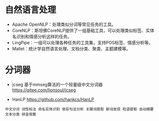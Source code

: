 # 自然语言处理

- Apache OpenNLP：处理类似分词等常见任务的工具。
- CoreNLP：斯坦佛CoreNLP提供了一组基础工具，可以处理类似标签、实体名识别和情感分析这样的任务。
- LingPipe：一组可以处理各种任务的工具集，支持POS标签、情感分析等。
- Mallet：统计学自然语言处理、文档分类、聚类、主题建模等。


# 分词器

- jcseg 基于mmseg算法的一个轻量级中文分词器  https://gitee.com/lionsoul/jcseg

- HanLP https://github.com/hankcs/HanLP

```
中文分词 词性标注 命名实体识别 依存句法分析 关键词提取 新词发现 短语提取 自动摘要 文本分类 拼音简繁
```
